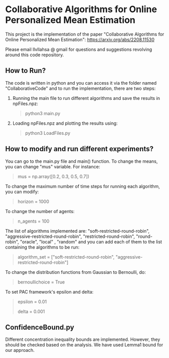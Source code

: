 # Collaborative Algorithms for Online Personalized Mean Estimation

This project is the implementation of the paper "Collaborative Algorithms for Online Personalized Mean Estimation":
https://arxiv.org/abs/2208.11530

Please email llvllahsa @ gmail for questions and suggestions revolving around this code repository.

## How to Run?

The code is written in python and you can access it via the folder named "CollaborativeCode" and to run the implementation, there are two steps:

1. Running the main file to run different algorithms and save the results in npFiles.npz:
    > python3 main.py

2. Loading npFiles.npz and plotting the results using: 

    > python3 LoadFiles.py


## How to modify and run different experiments?

You can go to the main.py file and main() function.  To change the means, you can change "mus" variable. For instance:

> mus = np.array([0.2, 0.3, 0.5, 0.7])

To change the maximum number of time steps for running each algorithm, you can modify:

> horizon = 1000

To change the number of agents:

> n_agents = 100

The list of algorithms implemented are: "soft-restricted-round-robin", "aggressive-restricted-round-robin", "restricted-round-robin", "round-robin", "oracle", "local" , "random" and you can add each of them to the list containing the algorithms to be run:

> algorithm_set = ["soft-restricted-round-robin", "aggressive-restricted-round-robin"]

To change the distribution functions from Gaussian to Bernoulli, do:

> bernoullichoice = True

To set PAC framework's epsilon and delta:

> epsilon = 0.01
> 
> delta = 0.001

## ConfidenceBound.py

Different concentration inequality bounds are implemented. However, they should be checked based on the analysis. We have used Lemma1 bound for our approach.
